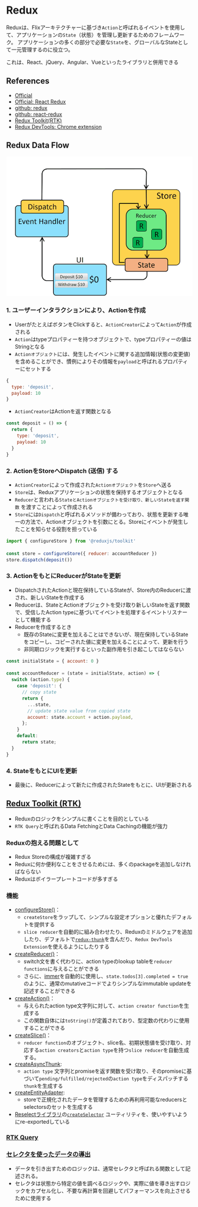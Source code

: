 # Redux

Reduxは、Flixアーキテクチャーに基づき`Action`と呼ばれるイベントを使用して、アプリケーションの`State`（状態）を管理し更新するためのフレームワーク。 アプリケーションの多くの部分で必要な`State`を、グローバルなStateとして一元管理するのに役立つ。

これは、React、jQuery、Angular、Vueといったライブラリと併用できる

## References

- [Official](https://redux.js.org/)
- [Official: React Redux](https://react-redux.js.org/)
- [github: redux](https://github.com/reduxjs/redux)
- [github: react-redux](https://github.com/reduxjs/react-redux)
- [Redux Toolkit(RTK)](https://redux-toolkit.js.org/)
- [Redux DevTools: Chrome extension](https://chrome.google.com/webstore/detail/redux-devtools/lmhkpmbekcpmknklioeibfkpmmfibljd)

## Redux Data Flow

![redux data flow](https://github.com/hiromaily/documents/raw/main/images/redux-basics-animation-1.gif 'redux data flow')

### 1. ユーザーインタラクションにより、Actionを作成

- UserがたとえばボタンをClickすると、`ActionCreator`によって`Action`が作成される
- `Action`はtypeプロパティーを持つオブジェクトで、typeプロパティーの値はStringとなる
- `Actionオブジェクト`には、発生したイベントに関する追加情報(状態の変更値)を含めることができ、慣例によりその情報を`payload`と呼ばれるプロパティーにセットする

```js
{
  type: 'deposit',
  payload: 10
}
```

- `ActionCreator`はActionを返す関数となる

```js
const deposit = () => {
  return {
    type: 'deposit',
    payload: 10
  }
}
```

### 2. ActionをStoreへDispatch (送信) する

- `ActionCreator`によって作成された`Actionオブジェクト`を`Store`へ送る
- `Store`は、Reduxアプリケーションの状態を保持するオブジェクトとなる
- `Reducer`と言われる`StateとActionオブジェクトを受け取り、新しいStateを返す関数` を渡すことによって作成される
- `Store`には`Dispatch`と呼ばれるメソッドが備わっており、状態を更新する唯一の方法で、Actionオブジェクトを引数にとる。Storeにイベントが発生したことを知らせる役割を担っている

```js
import { configureStore } from '@reduxjs/toolkit'
 
const store = configureStore({ reducer: accountReducer })
store.dispatch(deposit())
```

### 3. ActionをもとにReducerがStateを更新

- DispatchされたActionと現在保持しているStateが、Store内のReducerに渡され、新しいStateを作成する
- Reducerは、StateとActionオブジェクトを受け取り新しいStateを返す関数で、受信したAction typeに基づいてイベントを処理するイベントリスナーとして機能する
- Reducerを作成するとき
  - 既存のStateに変更を加えることはできないが、現在保持しているStateをコピーし、コピーされた値に変更を加えることによって、更新を行う
  - 非同期ロジックを実行するといった副作用を引き起こしてはならない

```js
const initialState = { account: 0 }
 
const accountReducer = (state = initialState, action) => {
  switch (action.type) {
    case 'deposit': {
      // copy state
      return {
        ...state,
        // update state value from copied state
        account: state.account + action.payload,
      };
    }
    default:
      return state;
  }
}
```

### 4. StateをもとにUIを更新

- 最後に、Reducerによって新たに作成されたStateをもとに、UIが更新される

## [Redux Toolkit (RTK)](https://redux-toolkit.js.org/)

- Reduxのロジックをシンプルに書くことを目的としている
- `RTK Query`と呼ばれるData FetchingとData Cachingの機能が強力

### Reduxの抱える問題として

- Redux Storeの構成が複雑すぎる
- Reduxに何か便利なことをさせるためには、多くのpackageを追加しなければならない
- Reduxはボイラープレートコードが多すぎる

### 機能

- [configureStore()](https://redux-toolkit.js.org/api/configureStore)：
  - `createStore`をラップして、シンプルな設定オプションと優れたデフォルトを提供する
  - `slice reducer`を自動的に組み合わせたり、Reduxのミドルウェアを追加したり、デフォルトで[`redux-thunk`](https://github.com/reduxjs/redux-thunk)を含んだり、`Redux DevTools Extension`を使えるようにしたりする
- [createReducer()](https://redux-toolkit.js.org/api/createReducer)：
  - switch文を書く代わりに、action typeのlookup tableを`reducer functions`に与えることができる
  - さらに、[immer](https://github.com/immerjs/immer)を自動的に使用し、`state.todos[3].completed = true`のように、通常のmutativeコードでよりシンプルなimmutable updateを記述することができる
- [createAction()](https://redux-toolkit.js.org/api/createAction)：
  - 与えられたaction type文字列に対して、`action creator function`を生成する
  - この関数自体には`toString()`が定義されており、型定数の代わりに使用することができる
- [createSlice()](https://redux-toolkit.js.org/api/createSlice)：
  - `reducer function`のオブジェクト、slice名、初期状態値を受け取り、対応する`action creators`と`action type`を持つ`slice reducer`を自動生成する。
- [createAsyncThunk](https://redux-toolkit.js.org/api/createAsyncThunk):
  - `action type` 文字列とpromiseを返す関数を受け取り、そのpromiseに基づいて`pending/fulfilled/rejected`の`action type`をディスパッチする`thunk`を生成する
- [createEntityAdapter](https://redux-toolkit.js.org/api/createEntityAdapter):
  - storeで正規化されたデータを管理するための再利用可能なreducersとselectorsのセットを生成する
- [Reselectライブラリ](https://github.com/reduxjs/reselect)の[`createSelector`](https://redux-toolkit.js.org/api/createSelector) ユーティリティを、使いやすいようにre-exportedしている

### [RTK Query](https://redux-toolkit.js.org/rtk-query/overview)

### [セレクタを使ったデータの導出](https://redux.js.org/usage/deriving-data-selectors)

- データを引き出すためのロジックは、通常セレクタと呼ばれる関数として記述される。
- セレクタは状態から特定の値を調べるロジックや、実際に値を導き出すロジックをカプセル化し、不要な再計算を回避してパフォーマンスを向上させるために使用する
